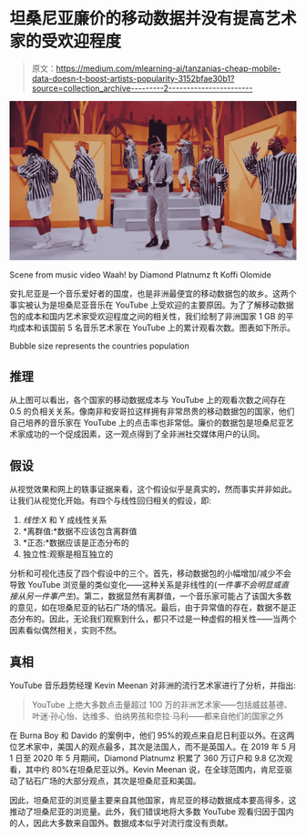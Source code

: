 # 坦桑尼亚廉价的移动数据并没有提高艺术家的受欢迎程度

> 原文：<https://medium.com/mlearning-ai/tanzanias-cheap-mobile-data-doesn-t-boost-artists-popularity-3152bfae30b1?source=collection_archive---------2----------------------->

![](img/6f27f2ec3708fc56edc00a7f8c0f6a26.png)

Scene from music video Waah! by Diamond Platnumz ft Koffi Olomide

安扎尼亚是一个音乐爱好者的国度，也是非洲最便宜的移动数据包的故乡。这两个事实被认为是坦桑尼亚音乐在 YouTube 上受欢迎的主要原因。为了了解移动数据包的成本和国内艺术家受欢迎程度之间的相关性，我们绘制了非洲国家 1 GB 的平均成本和该国前 5 名音乐艺术家在 YouTube 上的累计观看次数。图表如下所示。

Bubble size represents the countries population

## 推理

从上图可以看出，各个国家的移动数据成本与 YouTube 上的观看次数之间存在 0.5 的负相关关系。像南非和安哥拉这样拥有非常昂贵的移动数据包的国家，他们自己培养的音乐家在 YouTube 上的点击率也非常低。廉价的数据包是坦桑尼亚艺术家成功的一个促成因素，这一观点得到了全非洲社交媒体用户的认同。

## 假设

从视觉效果和网上的轶事证据来看，这个假设似乎是真实的，然而事实并非如此。让我们从视觉化开始。有四个与线性回归相关的假设，即:

1.  *线性*:X 和 Y 成线性关系
2.  *离群值:*数据不应该包含离群值
3.  *正态:*数据应该是正态分布的
4.  独立性:观察是相互独立的

分析和可视化违反了四个假设中的三个。首先，移动数据包的小幅增加/减少不会导致 YouTube 浏览量的类似变化——这种关系是非线性的(*一件事不会明显或直接从另一件事产生*)。第二，数据显然有离群值，一个音乐家可能占了该国大多数的意见，如在坦桑尼亚的钻石广场的情况。最后，由于异常值的存在，数据不是正态分布的。因此，无论我们观察到什么，都只不过是一种虚假的相关性——当两个因素看似偶然相关，实则不然。

## 真相

YouTube 音乐趋势经理 Kevin Meenan 对非洲的流行艺术家进行了分析，并指出:

> YouTube 上绝大多数点击量超过 100 万的非洲艺术家——包括威兹基德、叶迷·孙心怡、达维多、伯纳男孩和奈拉·马利——都来自他们的国家之外

在 Burna Boy 和 Davido 的案例中，他们 95%的观点来自尼日利亚以外。在这两位艺术家中，美国人的观点最多，其次是法国人，而不是英国人。在 2019 年 5 月 1 日至 2020 年 5 月期间，Diamond Platnumz 积累了 360 万订户和 9.8 亿次观看，其中约 80%在坦桑尼亚以外。Kevin Meenan 说，在全球范围内，肯尼亚驱动了钻石广场的大部分观点，其次是坦桑尼亚和美国。

因此，坦桑尼亚的浏览量主要来自其他国家，肯尼亚的移动数据成本要高得多，这推动了坦桑尼亚的浏览量。此外，我们错误地将大多数 YouTube 观看归因于国内的人，因此大多数来自国外。数据成本似乎对流行度没有贡献。